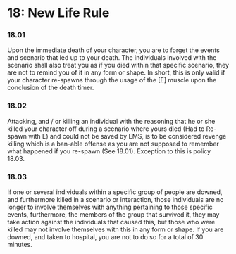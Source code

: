 # 18: New Life Rule

### 18.01 <a href="#d9sksqwegi4g" id="d9sksqwegi4g"></a>

Upon the immediate death of your character, you are to forget the events and scenario that led up to your death. The individuals involved with the scenario shall also treat you as if you died within that specific scenario, they are not to remind you of it in any form or shape. In short, this is only valid if your character re-spawns through the usage of the \[E] muscle upon the conclusion of the death timer.

### 18.02 <a href="#tjgexpstgfi9" id="tjgexpstgfi9"></a>

Attacking, and / or killing an individual with the reasoning that he or she killed your character off during a scenario where yours died (Had to Re-spawn with E) and could not be saved by EMS, is to be considered revenge killing which is a ban-able offense as you are not supposed to remember what happened if you re-spawn (See 18.01). Exception to this is policy 18.03.

### 18.03 <a href="#l6vdd9vcnnqc" id="l6vdd9vcnnqc"></a>

If one or several individuals within a specific group of people are downed, and furthermore killed in a scenario or interaction, those individuals are no longer to involve themselves with anything pertaining to those specific events, furthermore, the members of the group that survived it, they may take action against the individuals that caused this, but those who were killed may not involve themselves with this in any form or shape. If you are downed, and taken to hospital, you are not to do so for a total of 30 minutes.
